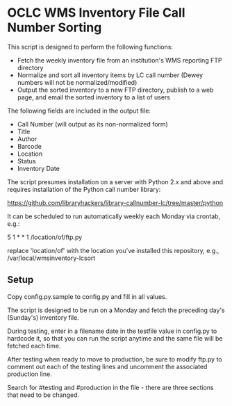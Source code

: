 # OCLC WMS Inventory File Call Number Sorting

This script is designed to perform the following functions:

* Fetch the weekly inventory file from an institution's WMS reporting FTP directory
* Normalize and sort all inventory items by LC call number (Dewey numbers will not be normalized/modified)
* Output the sorted inventory to a new FTP directory, publish to a web page, and email the sorted inventory to a list of users

The following fields are included in the output file:
* Call Number (will output as its non-normalized form)
* Title
* Author
* Barcode
* Location
* Status
* Inventory Date

The script presumes installation on a server with Python 2.x and above and requires installation of the Python call number library:

https://github.com/libraryhackers/library-callnumber-lc/tree/master/python

It can be scheduled to run automatically weekly each Monday via crontab, e.g.:

5 1 * * 1 /location/of/ftp.py

replace 'location/of' with the location you've installed this repository, e.g., /var/local/wmsinventory-lcsort

## Setup

Copy config.py.sample to config.py and fill in all values.

The script is designed to be run on a Monday and fetch the preceding day's (Sunday's) inventory file.  

During testing, enter in a filename date in the testfile value in config.py to hardcode it, so that you can run the script anytime and the same file will be fetched each time.

After testing when ready to move to production, be sure to modify ftp.py to comment out each of the testing lines and uncomment the associated production line.

Search for #testing and #production in the file - there are three sections that need to be changed.
